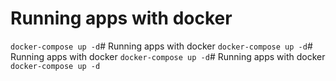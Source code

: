 # Running apps with docker
`docker-compose up -d`# Running apps with docker
`docker-compose up -d`# Running apps with docker
`docker-compose up -d`# Running apps with docker
`docker-compose up -d`
